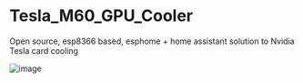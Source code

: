 # Tesla_M60_GPU_Cooler
Open source, esp8366 based, esphome + home assistant solution to Nvidia Tesla card cooling

![image](https://github.com/karl0ss/Tesla_M60_GPU_Cooler/assets/2493260/df3a3840-4328-421d-816d-c48ef74269e6)
